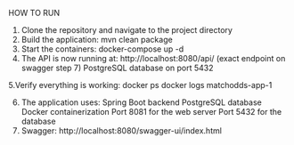 HOW TO RUN

1. Clone the repository and navigate to the project directory
2. Build the application: mvn clean package
3. Start the containers: docker-compose up -d
4. The API is now running at:
   http://localhost:8080/api/ (exact endpoint on swagger step 7)
   PostgreSQL database on port 5432
   
5.Verify everything is working:
   docker ps
   docker logs matchodds-app-1  
   
6. The application uses:
   Spring Boot backend
   PostgreSQL database
   Docker containerization
   Port 8081 for the web server
   Port 5432 for the database
7. Swagger: http://localhost:8080/swagger-ui/index.html
   

   

   

